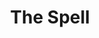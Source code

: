 ---
  title: The Spell
  description: The Spell is a portfolio template designed for developers and designers. It features a clean and modern design, with a focus on showcasing your work and skills. The template is built with Nuxt.js and TypeScript, making it easy to customize and extend.
  release: 2025
  tags: ["nuxt", "typescript", "portfolio", "template"]
  job: frontend
  type: project
---